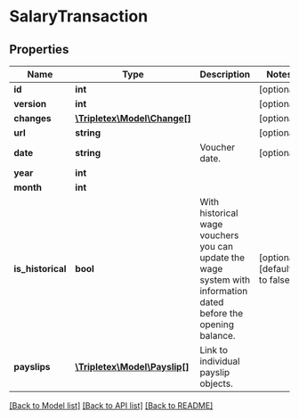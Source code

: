 # SalaryTransaction

## Properties
Name | Type | Description | Notes
------------ | ------------- | ------------- | -------------
**id** | **int** |  | [optional] 
**version** | **int** |  | [optional] 
**changes** | [**\Tripletex\Model\Change[]**](Change.md) |  | [optional] 
**url** | **string** |  | [optional] 
**date** | **string** | Voucher date. | [optional] 
**year** | **int** |  | 
**month** | **int** |  | 
**is_historical** | **bool** | With historical wage vouchers you can update the wage system with information dated before the opening balance. | [optional] [default to false]
**payslips** | [**\Tripletex\Model\Payslip[]**](Payslip.md) | Link to individual payslip objects. | 

[[Back to Model list]](../README.md#documentation-for-models) [[Back to API list]](../README.md#documentation-for-api-endpoints) [[Back to README]](../README.md)


